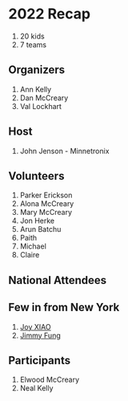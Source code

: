 # 2022 Recap

1. 20 kids
2. 7 teams

## Organizers

1. Ann Kelly
2. Dan McCreary
3. Val Lockhart

## Host

1. John Jenson - Minnetronix

## Volunteers

1. Parker Erickson
2. Alona McCreary
3. Mary McCreary
4. Jon Herke
5. Arun Batchu
6. Paith
7. Michael
8. Claire

## National Attendees

## Few in from New York
1. [Joy XIAO](https://www.linkedin.com/in/joymungerism/)
2. [Jimmy Fung](https://www.linkedin.com/in/jimmythefung/)

## Participants

1. Elwood McCreary
2. Neal Kelly
   



